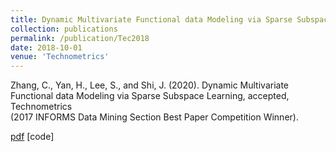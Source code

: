 ```yaml
---
title: Dynamic Multivariate Functional data Modeling via Sparse Subspace Learning
collection: publications
permalink: /publication/Tec2018
date: 2018-10-01
venue: 'Technometrics'
---
```


Zhang, C., Yan, H., Lee, S., and Shi, J. (2020). Dynamic Multivariate Functional data Modeling via Sparse Subspace Learning, accepted, Technometrics  
(2017 INFORMS Data Mining Section Best Paper Competition Winner). 

[pdf](http://thuie-isda.github.io/files/Technometrics2018.pdf)   [code]
